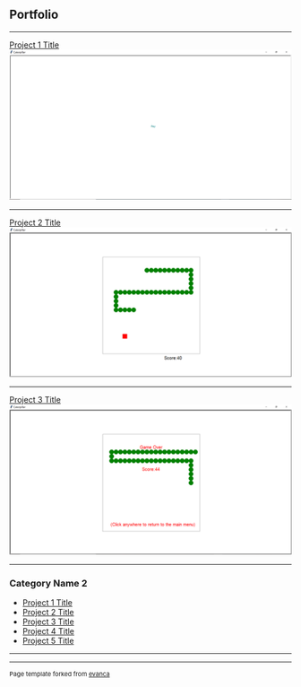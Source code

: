 ## Portfolio

---

[Project 1 Title](/pdf/sample_presentation.pdf)
<img src="images/snake9.png?raw=true"/>


---
[Project 2 Title](/pdf/sample_presentation.pdf)
<img src="images/snake2.png?raw=true"/>

---
[Project 3 Title](http://example.com/)
<img src="images/snake3.png?raw=true"/>

---

### Category Name 2

- [Project 1 Title](http://example.com/)
- [Project 2 Title](http://example.com/)
- [Project 3 Title](http://example.com/)
- [Project 4 Title](http://example.com/)
- [Project 5 Title](http://example.com/)

---




---
<p style="font-size:11px">Page template forked from <a href="https://github.com/evanca/quick-portfolio">evanca</a></p>
<!-- Remove above link if you don't want to attibute -->

